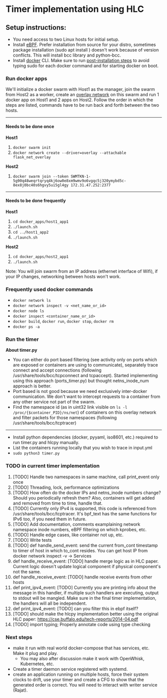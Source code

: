# Timer implementation using HLC

## Setup instructions:

- You need access to two Linux hosts for initial setup.
- Install [eBPF](https://github.com/iovisor/bcc/blob/master/INSTALL.md). Prefer installation from source for your distro, sometimes package installation (sudo apt install <package>) doesn't work because of version conflicts. This will install bcc library and python-bcc. 
- Install [docker](https://docs.docker.com/engine/install/ubuntu/) CLI. Make sure to run [post-installation steps](https://docs.docker.com/engine/install/linux-postinstall/) to avoid typing sudo for each docker command and for starting docker on boot.


### Run docker apps

We'll initialize a docker swarm with Host1 as the manager, join the swarm from Host2 as a worker, create an [overlay network](https://docs.docker.com/network/network-tutorial-overlay/#use-an-overlay-network-for-standalone-containers) on this swarm and run 1 docker app on Host1 and 2 apps on Host2. Follow the order in which the steps are listed, commands have to be run back and forth between the two hosts.

---
#### Needs to be done once
**Host1**
1. `docker swarm init`
3. `docker network create --driver=overlay --attachable flask_net_overlay`


**Host2**
1. `docker swarm join --token SWMTKN-1-5g90q48weqrtqryq4kj6ow0e8xm9wmv9o6vgqc5j320ymybd5c-8ex8j0bc40s6hgvy5ui5gl4gy 172.31.47.252:2377`


---
#### Needs to be done frequently
**Host1**
1. `cd docker_apps/host1_app1`
2. `./launch.sh`
3. `cd ../host1_app2`
4. `./launch.sh`


**Host2**
1. `cd docker_apps/host2_app1`
2. `./launch.sh`

Note: You will join swarm from an IP address (ethernet interface of Wifi), if your IP changes, networking between hosts won't work.

### Frequently used docker commands

- `docker network ls`
- `docker network inspect -v <net_name_or_id>`
- `docker node ls`
- `docker inspect <container_name_or_id>`
- `docker build`, `docker run`, `docker stop`, `docker rm`
- `docker ps -a`

### Run the timer

**About timer.py**
- You can either do port based filtering (see activity only on ports which are exposed or containers are using to communicate), separately trace connect and accept connections (following /usr/share/tools/bcc/tcpconnect and tcpaccept). Started implementing using this approach (ports_timer.py) but thought netns_inode_num approach is better.
- Port based is not good because we need exclusively inter-docker communication. We don't want to intercept requests to a container from any other service not part of the swarm.
- Find the namespace id (as in uint32 link visible on `ls -l /proc/{$container_PID}/ns/net`) of containers on this overlay network and filter packets for those namespaces (following /usr/share/tools/bcc/tcptracer)
---
- Install python dependencies (docker, pyyaml, iso8601, etc.) required to run timer.py and hlcpy manually.
- List the containers running locally that you wish to trace in input.yml
- `sudo python3 timer.py`

### TODO in current timer implementation

1. [TODO]  Handle two namespaces in same machine, call print_event only once 
2. [TODO]  Threading, lock, performance optimizations
3. [TODO]  How often do the docker IPs and netns_inode numbers change? Should you periodically refresh them? Also, containers will get added and removed from time to time, handle that.
4. [TODO]  Currently only IPv4 is supported, this code is referenced from /usr/share/tools/bcc/tcptracer. It's bpf_text has the same functions for IPv6 too, if you need them in future.
5. [TODO]  Add documentation, comments examplaining network namespace inode numbers, eBPF filtering on which kprobes, etc.
6. [TODO]  Handle edge cases, like container not up, etc.
7. [TODO]  Write tests
8. [TODO]  def handle_send_event: send the current from_cont timestamp to timer of host in which to_cont resides. You can get host IP from docker network inspect -v <net> -> Services
9. def handle_receive_event: [TODO] handle merge logic as in HLC paper. Current logic doesn't update logical component if physical component's not the same.
10. def handle_receive_event:  [TODO] handle receive events from other hosts
11. def print_ipv4_event:  [TODO] Currently you are printing info about the message in this handler, if multiple such handlers are executing, output to stdout will be mangled. Make sure in the final timer implementation, the handlers will all be independent.
12. def print_ipv4_event:  [TODO] can you filter this in ebpf itself?
13. [TODO] should make the hlcpy implementation better using the original HLC paper: https://cse.buffalo.edu/tech-reports/2014-04.pdf
14. [TODO] import typing; Properly annotate code using type checking


### Next steps 


- make it run with real world docker-compose that has services, etc. Make it plug and play.
  - You may also after discussion make it work with OpenWhisk, Kubernetes, etc.
- Create a timer daemon service registered with systemd.
- create an application running on multiple hosts, force their system clocks to drift, use your timer and create a CFG to show that the generated order is correct. You will need to interact with writer service (Rajat).
